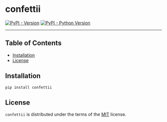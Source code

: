 # confettii

[![PyPI - Version](https://img.shields.io/pypi/v/confettii.svg)](https://pypi.org/project/confettii)
[![PyPI - Python Version](https://img.shields.io/pypi/pyversions/confettii.svg)](https://pypi.org/project/confettii)

-----

## Table of Contents

- [Installation](#installation)
- [License](#license)

## Installation

```console
pip install confettii
```

## License

`confettii` is distributed under the terms of the [MIT](https://spdx.org/licenses/MIT.html) license.

